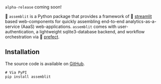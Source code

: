 `alpha-release` coming soon!

🦄 `assemblit` is a Python package that provides a framework of 👑 [streamlit](https://streamlit.io/) based web-components for quickly assembling end-to-end analytics-as-a-service (AaaS) web-applications. `assemblit` comes with user-authentication, a lightweight sqlite3-database backend, and workflow orchestration via 🧊 [prefect](https://www.prefect.io).

## Installation
The source code is available on [GitHub](https://github.com/thomaseleff/assemblit).

```
# Via PyPI
pip install assemblit
```